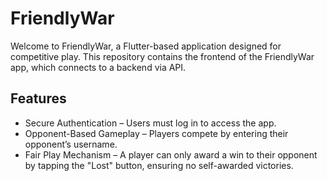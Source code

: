 # FriendlyWar
Welcome to FriendlyWar, a Flutter-based application designed for competitive play. This repository contains the frontend of the FriendlyWar app, which connects to a backend via API.

## Features
- Secure Authentication – Users must log in to access the app.
- Opponent-Based Gameplay – Players compete by entering their opponent’s username.
- Fair Play Mechanism – A player can only award a win to their opponent by tapping the "Lost" button, ensuring no self-awarded victories.
